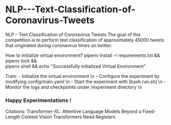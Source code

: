 # NLP---Text-Classification-of-Coronavirus-Tweets
NLP - Text Classification of Coronavirus Tweets
The goal of this competition is to perform text classification of approximately 45000 tweets that originated during coronavirus times on twitter.

How to initialize virtual environment?
    pipenv install -r requirements.txt && pipenv lock && \
    pipenv shell && echo "Successfully initialized Virtual Environment"

Train: 
    - Initialize the virtual environment \n
    - Configure the experiment by modifying config/main.yaml \n
    - Start the experiment with [bash run.sh] \n
    - Monitor the logs and checkpoints under /experiment directory \n

### Happy Experimentations !

Citations:
Transformer-XL: Attentive Language Models Beyond a Fixed-Length Context
Vision Transformers Need Registers

